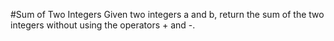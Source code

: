 #Sum of Two Integers
Given two integers a and b, return the sum of the two integers without using the operators + and -.